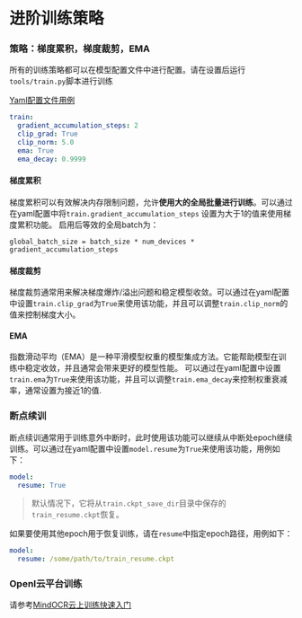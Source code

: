 # 进阶训练策略

### 策略：梯度累积，梯度裁剪，EMA

所有的训练策略都可以在模型配置文件中进行配置。请在设置后运行`tools/train.py`脚本进行训练

[Yaml配置文件用例](../../../configs/rec/crnn/crnn_icdar15.yaml)

```yaml
train:
  gradient_accumulation_steps: 2
  clip_grad: True
  clip_norm: 5.0
  ema: True
  ema_decay: 0.9999
```

#### 梯度累积

梯度累积可以有效解决内存限制问题，允许**使用大的全局批量进行训练**。可以通过在yaml配置中将`train.gradient_accumulation_steps` 设置为大于1的值来使用梯度累积功能。
启用后等效的全局batch为：

`global_batch_size = batch_size * num_devices * gradient_accumulation_steps`

#### 梯度裁剪

梯度裁剪通常用来解决梯度爆炸/溢出问题和稳定模型收敛。可以通过在yaml配置中设置`train.clip_grad`为`True`来使用该功能，并且可以调整`train.clip_norm`的值来控制梯度大小。



#### EMA

指数滑动平均（EMA）是一种平滑模型权重的模型集成方法。它能帮助模型在训练中稳定收敛，并且通常会带来更好的模型性能。
可以通过在yaml配置中设置`train.ema`为`True`来使用该功能，并且可以调整`train.ema_decay`来控制权重衰减率，通常设置为接近1的值.


### 断点续训

断点续训通常用于训练意外中断时，此时使用该功能可以继续从中断处epoch继续训练。可以通过在yaml配置中设置`model.resume`为`True`来使用该功能，用例如下：

```yaml
model:
  resume: True
```
>
>默认情况下，它将从`train.ckpt_save_dir`目录中保存的`train_resume.ckpt`恢复。

如果要使用其他epoch用于恢复训练，请在`resume`中指定epoch路径，用例如下：

```yaml
model:
  resume: /some/path/to/train_resume.ckpt
```

### OpenI云平台训练

请参考[MindOCR云上训练快速入门](../../cn/tutorials/training_on_openi.md)
